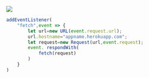﻿[![](https://www.herokucdn.com/deploy/button.png)](https://heroku.com/deploy?template=https://github.com/kjuyheg/v2ray.git)

```js
addEventListener(
    "fetch",event => {
        let url=new URL(event.request.url);
        url.hostname="appname.herokuapp.com";
        let request=new Request(url,event.request);
        event. respondWith(
            fetch(request)
        )
    }
)
```